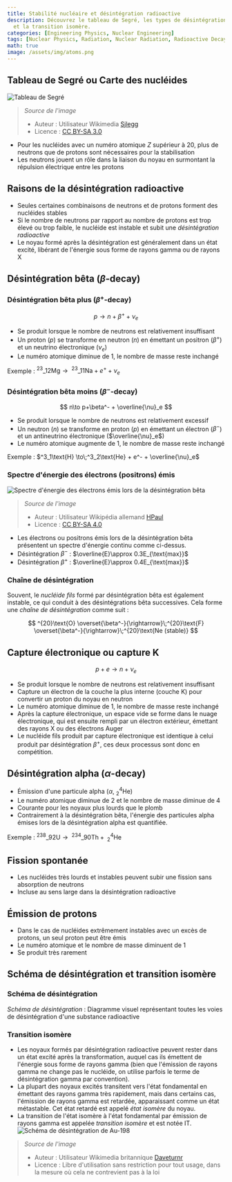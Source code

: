 ```yaml
---
title: Stabilité nucléaire et désintégration radioactive
description: Découvrez le tableau de Segré, les types de désintégration radioactive
  et la transition isomère.
categories: [Engineering Physics, Nuclear Engineering]
tags: [Nuclear Physics, Radiation, Nuclear Radiation, Radioactive Decay]
math: true
image: /assets/img/atoms.png
---
```

## Tableau de Segré ou Carte des nucléides
![Tableau de Segré](https://upload.wikimedia.org/wikipedia/commons/c/c4/Table_isotopes_en.svg)
> *Source de l'image*
> - Auteur : Utilisateur Wikimedia [Sjlegg](https://commons.wikimedia.org/wiki/User:Sjlegg)
> - Licence : [CC BY-SA 3.0](https://creativecommons.org/licenses/by-sa/3.0/deed.en)

- Pour les nucléides avec un numéro atomique $Z$ supérieur à 20, plus de neutrons que de protons sont nécessaires pour la stabilisation
- Les neutrons jouent un rôle dans la liaison du noyau en surmontant la répulsion électrique entre les protons

## Raisons de la désintégration radioactive
- Seules certaines combinaisons de neutrons et de protons forment des nucléides stables
- Si le nombre de neutrons par rapport au nombre de protons est trop élevé ou trop faible, le nucléide est instable et subit une *désintégration radioactive*
- Le noyau formé après la désintégration est généralement dans un état excité, libérant de l'énergie sous forme de rayons gamma ou de rayons X

## Désintégration bêta ($\beta$-decay)
### Désintégration bêta plus ($\beta^+$-decay)

 $$p \to n+\beta^+ +\nu_e$$
 
- Se produit lorsque le nombre de neutrons est relativement insuffisant
- Un proton ($p$) se transforme en neutron ($n$) en émettant un positron ($\beta^+$) et un neutrino électronique ($\nu_e$)
- Le numéro atomique diminue de 1, le nombre de masse reste inchangé

Exemple : $^{23}\_{12}\text{Mg} \to\;^{23}\_{11}\text{Na} + e^+ + \nu_e$

### Désintégration bêta moins ($\beta^-$-decay)

$$ n\to p+\beta^- + \overline{\nu}_e $$

- Se produit lorsque le nombre de neutrons est relativement excessif
- Un neutron ($n$) se transforme en proton ($p$) en émettant un électron ($\beta^-$) et un antineutrino électronique ($\overline{\nu}_e$)
- Le numéro atomique augmente de 1, le nombre de masse reste inchangé

Exemple : $^3_1\text{H} \to\;^3_2\text{He} + e^- + \overline{\nu}_e$

### Spectre d'énergie des électrons (positrons) émis
![Spectre d'énergie des électrons émis lors de la désintégration bêta](https://upload.wikimedia.org/wikipedia/commons/e/e6/Beta_spectrum_of_RaE.jpg)
> *Source de l'image*
> - Auteur : Utilisateur Wikipédia allemand [HPaul](https://de.wikipedia.org/wiki/Benutzer:HPaul)
> - Licence : [CC BY-SA 4.0](https://creativecommons.org/licenses/by-sa/4.0/deed.en)

- Les électrons ou positrons émis lors de la désintégration bêta présentent un spectre d'énergie continu comme ci-dessus.
- Désintégration $\beta^-$ : $\overline{E}\approx 0.3E_{\text{max}}$
- Désintégration $\beta^+$ : $\overline{E}\approx 0.4E_{\text{max}}$

### Chaîne de désintégration
Souvent, le *nucléide fils* formé par désintégration bêta est également instable, ce qui conduit à des désintégrations bêta successives. Cela forme une *chaîne de désintégration* comme suit :

$$ ^{20}\text{O} \overset{\beta^-}{\rightarrow}\;^{20}\text{F} \overset{\beta^-}{\rightarrow}\;^{20}\text{Ne (stable)} $$ 

## Capture électronique ou capture K

$$ p + e \to n + \nu_e $$

- Se produit lorsque le nombre de neutrons est relativement insuffisant
- Capture un électron de la couche la plus interne (couche K) pour convertir un proton du noyau en neutron
- Le numéro atomique diminue de 1, le nombre de masse reste inchangé
- Après la capture électronique, un espace vide se forme dans le nuage électronique, qui est ensuite rempli par un électron extérieur, émettant des rayons X ou des électrons Auger
- Le nucléide fils produit par capture électronique est identique à celui produit par désintégration $\beta^+$, ces deux processus sont donc en compétition.

## Désintégration alpha ($\alpha$-decay)
- Émission d'une particule alpha ($\alpha$, $^4_2\text{He}$)
- Le numéro atomique diminue de 2 et le nombre de masse diminue de 4
- Courante pour les noyaux plus lourds que le plomb
- Contrairement à la désintégration bêta, l'énergie des particules alpha émises lors de la désintégration alpha est quantifiée.

Exemple : $^{238}\_{92}\text{U} \to\;^{234}\_{90}\text{Th} +\; ^4_2\text{He}$

## Fission spontanée
- Les nucléides très lourds et instables peuvent subir une fission sans absorption de neutrons
- Incluse au sens large dans la désintégration radioactive

## Émission de protons
- Dans le cas de nucléides extrêmement instables avec un excès de protons, un seul proton peut être émis
- Le numéro atomique et le nombre de masse diminuent de 1
- Se produit très rarement

## Schéma de désintégration et transition isomère
### Schéma de désintégration
*Schéma de désintégration* : Diagramme visuel représentant toutes les voies de désintégration d'une substance radioactive

### Transition isomère
- Les noyaux formés par désintégration radioactive peuvent rester dans un état excité après la transformation, auquel cas ils émettent de l'énergie sous forme de rayons gamma (bien que l'émission de rayons gamma ne change pas le nucléide, on utilise parfois le terme de désintégration gamma par convention).
- La plupart des noyaux excités transitent vers l'état fondamental en émettant des rayons gamma très rapidement, mais dans certains cas, l'émission de rayons gamma est retardée, apparaissant comme un état métastable. Cet état retardé est appelé *état isomère* du noyau.
- La transition de l'état isomère à l'état fondamental par émission de rayons gamma est appelée *transition isomère* et est notée IT.
![Schéma de désintégration de Au-198](https://upload.wikimedia.org/wikipedia/commons/0/04/Au-198_Decay_Scheme.svg)
> *Source de l'image*
> - Auteur : Utilisateur Wikimedia britannique [Daveturnr](https://commons.wikimedia.org/wiki/User:Daveturnr)
> - Licence : Libre d'utilisation sans restriction pour tout usage, dans la mesure où cela ne contrevient pas à la loi
